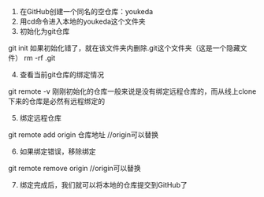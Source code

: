 1. 在GitHub创建一个同名的空仓库：youkeda
2. 用cd命令进入本地的youkeda这个文件夹
3. 初始化为git仓库

  git init
  如果初始化错了，就在该文件夹内删除.git这个文件夹（这是一个隐藏文件）
  rm -rf .git

4. 查看当前git仓库的绑定情况

  git remote -v
  刚刚初始化的仓库一般来说是没有绑定远程仓库的，而从线上clone下来的仓库是必然有远程绑定的

5. 绑定远程仓库

  git remote add origin 仓库地址
  //origin可以替换

6. 如果绑定错误，移除绑定

  git remote remove origin
  //origin可以替换

7. 绑定完成后，我们就可以将本地的仓库提交到GitHub了
